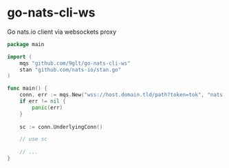 # go-nats-cli-ws
Go nats.io client via websockets proxy 

```go
package main

import (
    mqs "github.com/9glt/go-nats-cli-ws"
    stan "github.com/nats-io/stan.go"
)

func main() {
    conn, err := mqs.New("wss://host.domain.tld/path?token=tok", "nats://user:pass@127.0.0.1:4222", "test-cluster", "client-1")
    if err != nil {
        panic(err)
    }
    
    sc := conn.UnderlyingConn()

    // use sc 
    
    // ...
}
```